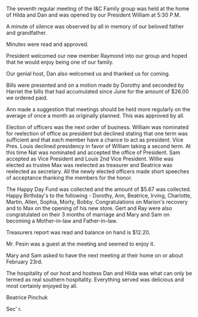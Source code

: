The seventh regular meeting of the I&C Family group was held at the home of Hilda and Dan and was opened by our President William at 5:30 P.M.

A minute of silence was observed by all in memory of our beloved father and grandfather.

Minutes were read and approved.

President welcomed our new member Raymond into our group and hoped that he would enjoy being one of our family.

Our genial host, Dan also welcomed us and thanked us for coming.

Bills were presented and on a motion made by Dorothy and seconded by Harriet the bills that had accumulated since June for the amount of \$26.00 we ordered paid.

Ann made a suggestion that meetings should be held more regularly on the average of once a month as originally planned. This was approved by all.

Election of officers was the next order of business. William was nominated for reelection of office as president but declined stating that one term was sufficient and that each member have a chance to act as president. Vice Pres. Louis declined presidency in favor of William taking a second term. At this time Nat was nominated and accepted the office of President. Sam accepted as Vice President and Louis 2nd Vice President. Willie was elected as trustee Max was reelected as treasurer and Beatrice was reelected as secretary. All the newly elected officers made short speeches of acceptance thanking the members for the honor.

The Happy Day Fund was collected and the amount of \$5.67 was collected. Happy Birthday's to the following - Dorothy, Ann, Beatrice, Irving, Charlotte, Martin, Allen, Sophia, Morty, Bobby. Congratulations on Marion's recovery and to Max on the opening of his new store. Gert and Ray were also congratulated on their 3 months of marriage and Mary and Sam on becoming a Mother-in-law and Father-in-law.

Treasurers report was read and balance on hand is \$12.20.

Mr. Pesin was a guest at the meeting and seemed to enjoy it.

Mary and Sam asked to have the next meeting at their home on or about February 23rd.

The hospitality of our host and hostess Dan and Hilda was what can only be termed as real southern hospitality. Everything served was delicious and most certainly enjoyed by all.

Beatrice Pinchuk

Sec' r.
